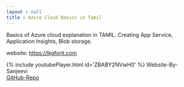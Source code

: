 ```yaml
---
layout : null
title : Azure Cloud Basics in Tamil
---
```


Basics of Azure cloud explanation in TAMIL.
Creating App Service, Application Insights, Blob storage.


website: https://lkgforit.com


{% include youtubePlayer.html id='ZBABY2NVwH0' %}
Website-By-Sanjeevi <br> <a href='https://github.com/SSanjeevi/videos'>GitHub-Repo</a>
